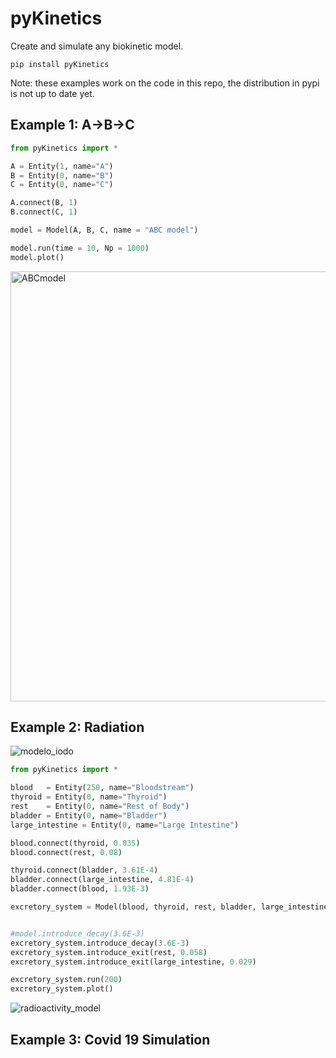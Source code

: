 # pyKinetics

Create and simulate any biokinetic model.

```
pip install pyKinetics
```

Note: these examples work on the code in this repo, the distribution in pypi is not up to date yet.

## Example 1: A->B->C

```python
from pyKinetics import *

A = Entity(1, name="A")
B = Entity(0, name="B")
C = Entity(0, name="C")

A.connect(B, 1)
B.connect(C, 1)

model = Model(A, B, C, name = "ABC model")

model.run(time = 10, Np = 1000)
model.plot()
```

<img align="middle" alt="ABCmodel" src = "https://user-images.githubusercontent.com/63464503/128603547-cea700e3-00f6-4c6f-9b8b-5c22629b7ca6.png" width = "688"> 

## Example 2: Radiation 

![modelo_iodo](https://user-images.githubusercontent.com/63464503/128603978-1abc524b-ce1b-4c83-bc23-6ae0bf7d729f.png)


```python
from pyKinetics import *

blood   = Entity(250, name="Bloodstream")
thyroid = Entity(0, name="Thyroid")
rest    = Entity(0, name="Rest of Body")
bladder = Entity(0, name="Bladder")
large_intestine = Entity(0, name="Large Intestine")

blood.connect(thyroid, 0.035)
blood.connect(rest, 0.08)

thyroid.connect(bladder, 3.61E-4)
bladder.connect(large_intestine, 4.81E-4)
bladder.connect(blood, 1.93E-3)

excretory_system = Model(blood, thyroid, rest, bladder, large_intestine, name = "Radio-isotope model")


#model.introduce_decay(3.6E-3)
excretory_system.introduce_decay(3.6E-3)
excretory_system.introduce_exit(rest, 0.058)
excretory_system.introduce_exit(large_intestine, 0.029)

excretory_system.run(200)
excretory_system.plot()
```

![radioactivity_model](https://user-images.githubusercontent.com/63464503/128603962-49618e52-49cf-4f8e-9adf-f187074126b4.png)


## Example 3: Covid 19 Simulation 
